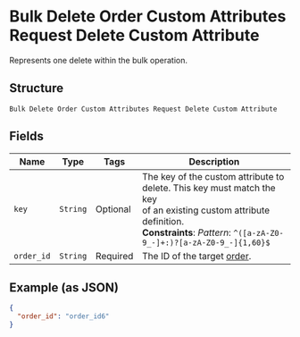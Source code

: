 
# Bulk Delete Order Custom Attributes Request Delete Custom Attribute

Represents one delete within the bulk operation.

## Structure

`Bulk Delete Order Custom Attributes Request Delete Custom Attribute`

## Fields

| Name | Type | Tags | Description |
|  --- | --- | --- | --- |
| `key` | `String` | Optional | The key of the custom attribute to delete.  This key must match the key<br>of an existing custom attribute definition.<br>**Constraints**: *Pattern*: `^([a-zA-Z0-9_-]+:)?[a-zA-Z0-9_-]{1,60}$` |
| `order_id` | `String` | Required | The ID of the target [order](../../doc/models/order.md). |

## Example (as JSON)

```json
{
  "order_id": "order_id6"
}
```

